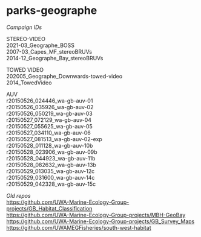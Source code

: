 # parks-geographe

_Campaign IDs_

STEREO-VIDEO  
2021-03_Geographe_BOSS  
2007-03_Capes_MF_stereoBRUVs  
2014-12_Geographe_Bay_stereoBRUVs  

TOWED VIDEO  
202005_Geographe_Downwards-towed-video  
2014_TowedVideo

AUV  
r20150526_024446_wa-gb-auv-01  
r20150526_035926_wa-gb-auv-02  
r20150526_050219_wa-gb-auv-03  
r20150527_072129_wa-gb-auv-04  
r20150527_055625_wa-gb-auv-05  
r20150527_034110_wa-gb-auv-06  
r20150527_081513_wa-gb-auv-02-exp  
r20150528_011128_wa-gb-auv-10b  
r20150528_023906_wa-gb-auv-09b  
r20150528_044923_wa-gb-auv-11b  
r20150528_082632_wa-gb-auv-13b  
r20150529_013035_wa-gb-auv-12c  
r20150529_031600_wa-gb-auv-14c  
r20150529_042328_wa-gb-auv-15c  

_Old repos_  
https://github.com/UWA-Marine-Ecology-Group-projects/GB_Habitat_Classification  
https://github.com/UWA-Marine-Ecology-Group-projects/MBH-GeoBay  
https://github.com/UWA-Marine-Ecology-Group-projects/GB_Survey_Maps
https://github.com/UWAMEGFisheries/south-west-habitat

